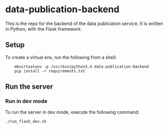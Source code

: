 # data-publication-backend

This is the repo for the backend of the data publication service. It is written in Python, with the Flask framework.

## Setup

To create a virtual env, run the following from a shell:

```
    mkvirtualenv -p /usr/bin/python3.4 data-publication-backend
    pip install -r requirements.txt
```

## Run the server

### Run in dev mode

To run the server in dev mode, execute the following command:

    ./run_flask_dev.sh